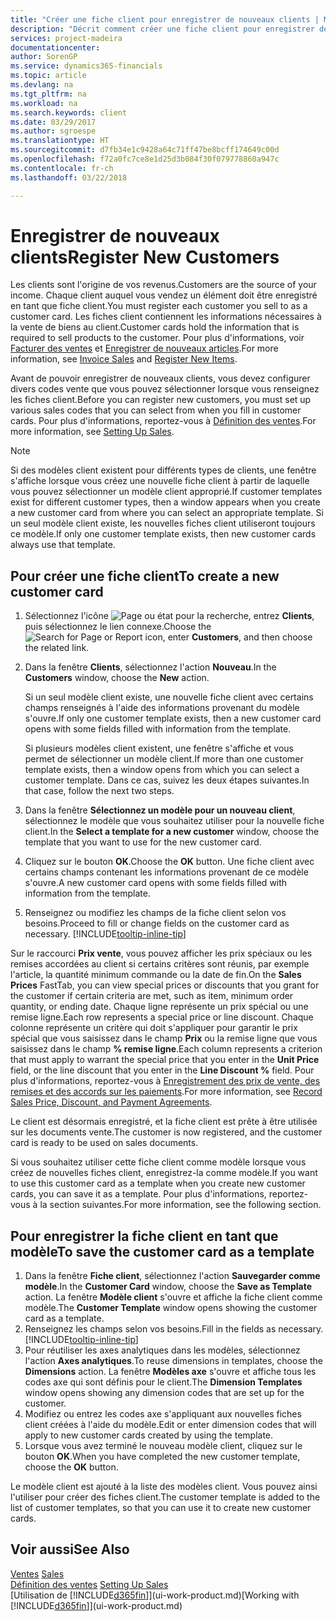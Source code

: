 ```yaml
---
title: "Créer une fiche client pour enregistrer de nouveaux clients | Microsoft Docs"
description: "Décrit comment créer une fiche client pour enregistrer des informations sur chaque nouveau client ou client auquel vous vendez."
services: project-madeira
documentationcenter: 
author: SorenGP
ms.service: dynamics365-financials
ms.topic: article
ms.devlang: na
ms.tgt_pltfrm: na
ms.workload: na
ms.search.keywords: client
ms.date: 03/29/2017
ms.author: sgroespe
ms.translationtype: HT
ms.sourcegitcommit: d7fb34e1c9428a64c71ff47be8bcff174649c00d
ms.openlocfilehash: f72a0fc7ce8e1d25d3b084f30f079778860a947c
ms.contentlocale: fr-ch
ms.lasthandoff: 03/22/2018

---
```

# <a name="register-new-customers"></a><span data-ttu-id="35ed2-103">Enregistrer de nouveaux clients</span><span class="sxs-lookup"><span data-stu-id="35ed2-103">Register New Customers</span></span>
<span data-ttu-id="35ed2-104">Les clients sont l'origine de vos revenus.</span><span class="sxs-lookup"><span data-stu-id="35ed2-104">Customers are the source of your income.</span></span> <span data-ttu-id="35ed2-105">Chaque client auquel vous vendez un élément doit être enregistré en tant que fiche client.</span><span class="sxs-lookup"><span data-stu-id="35ed2-105">You must register each customer you sell to as a customer card.</span></span> <span data-ttu-id="35ed2-106">Les fiches client contiennent les informations nécessaires à la vente de biens au client.</span><span class="sxs-lookup"><span data-stu-id="35ed2-106">Customer cards hold the information that is required to sell products to the customer.</span></span> <span data-ttu-id="35ed2-107">Pour plus d'informations, voir [Facturer des ventes](sales-how-invoice-sales.md) et [Enregistrer de nouveaux articles](inventory-how-register-new-items.md).</span><span class="sxs-lookup"><span data-stu-id="35ed2-107">For more information, see [Invoice Sales](sales-how-invoice-sales.md) and [Register New Items](inventory-how-register-new-items.md).</span></span>  

<span data-ttu-id="35ed2-108">Avant de pouvoir enregistrer de nouveaux clients, vous devez configurer divers codes vente que vous pouvez sélectionner lorsque vous renseignez les fiches client.</span><span class="sxs-lookup"><span data-stu-id="35ed2-108">Before you can register new customers, you must set up various sales codes that you can select from when you fill in customer cards.</span></span> <span data-ttu-id="35ed2-109">Pour plus d'informations, reportez-vous à [Définition des ventes](sales-setup-sales.md).</span><span class="sxs-lookup"><span data-stu-id="35ed2-109">For more information, see [Setting Up Sales](sales-setup-sales.md).</span></span>

> [!NOTE]  
>   <span data-ttu-id="35ed2-110">Si des modèles client existent pour différents types de clients, une fenêtre s'affiche lorsque vous créez une nouvelle fiche client à partir de laquelle vous pouvez sélectionner un modèle client approprié.</span><span class="sxs-lookup"><span data-stu-id="35ed2-110">If customer templates exist for different customer types, then a window appears when you create a new customer card from where you can select an appropriate template.</span></span> <span data-ttu-id="35ed2-111">Si un seul modèle client existe, les nouvelles fiches client utiliseront toujours ce modèle.</span><span class="sxs-lookup"><span data-stu-id="35ed2-111">If only one customer template exists, then new customer cards always use that template.</span></span>

## <a name="to-create-a-new-customer-card"></a><span data-ttu-id="35ed2-112">Pour créer une fiche client</span><span class="sxs-lookup"><span data-stu-id="35ed2-112">To create a new customer card</span></span>
1. <span data-ttu-id="35ed2-113">Sélectionnez l'icône ![Page ou état pour la recherche](media/ui-search/search_small.png "icône Page ou état pour la recherche"), entrez **Clients**, puis sélectionnez le lien connexe.</span><span class="sxs-lookup"><span data-stu-id="35ed2-113">Choose the ![Search for Page or Report](media/ui-search/search_small.png "Search for Page or Report icon") icon, enter **Customers**, and then choose the related link.</span></span>  
2. <span data-ttu-id="35ed2-114">Dans la fenêtre **Clients**, sélectionnez l'action **Nouveau**.</span><span class="sxs-lookup"><span data-stu-id="35ed2-114">In the **Customers** window, choose the **New** action.</span></span>

    <span data-ttu-id="35ed2-115">Si un seul modèle client existe, une nouvelle fiche client avec certains champs renseignés à l'aide des informations provenant du modèle s'ouvre.</span><span class="sxs-lookup"><span data-stu-id="35ed2-115">If only one customer template exists, then a new customer card opens with some fields filled with information from the template.</span></span>

    <span data-ttu-id="35ed2-116">Si plusieurs modèles client existent, une fenêtre s'affiche et vous permet de sélectionner un modèle client.</span><span class="sxs-lookup"><span data-stu-id="35ed2-116">If more than one customer template exists, then a window opens from which you can select a customer template.</span></span> <span data-ttu-id="35ed2-117">Dans ce cas, suivez les deux étapes suivantes.</span><span class="sxs-lookup"><span data-stu-id="35ed2-117">In that case, follow the next two steps.</span></span>
3. <span data-ttu-id="35ed2-118">Dans la fenêtre **Sélectionnez un modèle pour un nouveau client**, sélectionnez le modèle que vous souhaitez utiliser pour la nouvelle fiche client.</span><span class="sxs-lookup"><span data-stu-id="35ed2-118">In the **Select a template for a new customer** window, choose the template that you want to use for the new customer card.</span></span>
4. <span data-ttu-id="35ed2-119">Cliquez sur le bouton **OK**.</span><span class="sxs-lookup"><span data-stu-id="35ed2-119">Choose the **OK** button.</span></span> <span data-ttu-id="35ed2-120">Une fiche client avec certains champs contenant les informations provenant de ce modèle s'ouvre.</span><span class="sxs-lookup"><span data-stu-id="35ed2-120">A new customer card opens with some fields filled with information from the template.</span></span>  
5. <span data-ttu-id="35ed2-121">Renseignez ou modifiez les champs de la fiche client selon vos besoins.</span><span class="sxs-lookup"><span data-stu-id="35ed2-121">Proceed to fill or change fields on the customer card as necessary.</span></span> [!INCLUDE[tooltip-inline-tip](includes/tooltip-inline-tip_md.md)]

<span data-ttu-id="35ed2-122">Sur le raccourci **Prix vente**, vous pouvez afficher les prix spéciaux ou les remises accordées au client si certains critères sont réunis, par exemple l'article, la quantité minimum commande ou la date de fin.</span><span class="sxs-lookup"><span data-stu-id="35ed2-122">On the **Sales Prices** FastTab, you can view special prices or discounts that you grant for the customer if certain criteria are met, such as item, minimum order quantity, or ending date.</span></span> <span data-ttu-id="35ed2-123">Chaque ligne représente un prix spécial ou une remise ligne.</span><span class="sxs-lookup"><span data-stu-id="35ed2-123">Each row represents a special price or line discount.</span></span> <span data-ttu-id="35ed2-124">Chaque colonne représente un critère qui doit s'appliquer pour garantir le prix spécial que vous saisissez dans le champ **Prix** ou la remise ligne que vous saisissez dans le champ **% remise ligne**.</span><span class="sxs-lookup"><span data-stu-id="35ed2-124">Each column represents a criterion that must apply to warrant the special price that you enter in the **Unit Price** field, or the line discount that you enter in the **Line Discount %** field.</span></span> <span data-ttu-id="35ed2-125">Pour plus d'informations, reportez-vous à [Enregistrement des prix de vente, des remises et des accords sur les paiements](sales-how-record-sales-price-discount-payment-agreements.md).</span><span class="sxs-lookup"><span data-stu-id="35ed2-125">For more information, see [Record Sales Price, Discount, and Payment Agreements](sales-how-record-sales-price-discount-payment-agreements.md).</span></span>

<span data-ttu-id="35ed2-126">Le client est désormais enregistré, et la fiche client est prête à être utilisée sur les documents vente.</span><span class="sxs-lookup"><span data-stu-id="35ed2-126">The customer is now registered, and the customer card is ready to be used on sales documents.</span></span>

<span data-ttu-id="35ed2-127">Si vous souhaitez utiliser cette fiche client comme modèle lorsque vous créez de nouvelles fiches client, enregistrez-la comme modèle.</span><span class="sxs-lookup"><span data-stu-id="35ed2-127">If you want to use this customer card as a template when you create new customer cards, you can save it as a template.</span></span> <span data-ttu-id="35ed2-128">Pour plus d'informations, reportez-vous à la section suivantes.</span><span class="sxs-lookup"><span data-stu-id="35ed2-128">For more information, see the following section.</span></span>

## <a name="to-save-the-customer-card-as-a-template"></a><span data-ttu-id="35ed2-129">Pour enregistrer la fiche client en tant que modèle</span><span class="sxs-lookup"><span data-stu-id="35ed2-129">To save the customer card as a template</span></span>
1. <span data-ttu-id="35ed2-130">Dans la fenêtre **Fiche client**, sélectionnez l'action **Sauvegarder comme modèle**.</span><span class="sxs-lookup"><span data-stu-id="35ed2-130">In the **Customer Card** window, choose the **Save as Template** action.</span></span> <span data-ttu-id="35ed2-131">La fenêtre **Modèle client** s'ouvre et affiche la fiche client comme modèle.</span><span class="sxs-lookup"><span data-stu-id="35ed2-131">The **Customer Template** window opens showing the customer card as a template.</span></span>
2. <span data-ttu-id="35ed2-132">Renseignez les champs selon vos besoins.</span><span class="sxs-lookup"><span data-stu-id="35ed2-132">Fill in the fields as necessary.</span></span> [!INCLUDE[tooltip-inline-tip](includes/tooltip-inline-tip_md.md)]
3. <span data-ttu-id="35ed2-133">Pour réutiliser les axes analytiques dans les modèles, sélectionnez l'action **Axes analytiques**.</span><span class="sxs-lookup"><span data-stu-id="35ed2-133">To reuse dimensions in templates, choose the **Dimensions** action.</span></span> <span data-ttu-id="35ed2-134">La fenêtre **Modèles axe** s'ouvre et affiche tous les codes axe qui sont définis pour le client.</span><span class="sxs-lookup"><span data-stu-id="35ed2-134">The **Dimension Templates** window opens showing any dimension codes that are set up for the customer.</span></span>
4. <span data-ttu-id="35ed2-135">Modifiez ou entrez les codes axe s'appliquant aux nouvelles fiches client créées à l'aide du modèle.</span><span class="sxs-lookup"><span data-stu-id="35ed2-135">Edit or enter dimension codes that will apply to new customer cards created by using the template.</span></span>  
5. <span data-ttu-id="35ed2-136">Lorsque vous avez terminé le nouveau modèle client, cliquez sur le bouton **OK**.</span><span class="sxs-lookup"><span data-stu-id="35ed2-136">When you have completed the new customer template, choose the **OK** button.</span></span>

<span data-ttu-id="35ed2-137">Le modèle client est ajouté à la liste des modèles client. Vous pouvez ainsi l'utiliser pour créer des fiches client.</span><span class="sxs-lookup"><span data-stu-id="35ed2-137">The customer template is added to the list of customer templates, so that you can use it to create new customer cards.</span></span>

## <a name="see-also"></a><span data-ttu-id="35ed2-138">Voir aussi</span><span class="sxs-lookup"><span data-stu-id="35ed2-138">See Also</span></span>
<span data-ttu-id="35ed2-139">[Ventes](sales-manage-sales.md)  </span><span class="sxs-lookup"><span data-stu-id="35ed2-139">[Sales](sales-manage-sales.md)  </span></span>  
<span data-ttu-id="35ed2-140">[Définition des ventes](sales-setup-sales.md)  </span><span class="sxs-lookup"><span data-stu-id="35ed2-140">[Setting Up Sales](sales-setup-sales.md)  </span></span>  
<span data-ttu-id="35ed2-141">[Utilisation de [!INCLUDE[d365fin](includes/d365fin_md.md)]](ui-work-product.md)</span><span class="sxs-lookup"><span data-stu-id="35ed2-141">[Working with [!INCLUDE[d365fin](includes/d365fin_md.md)]](ui-work-product.md)</span></span>

